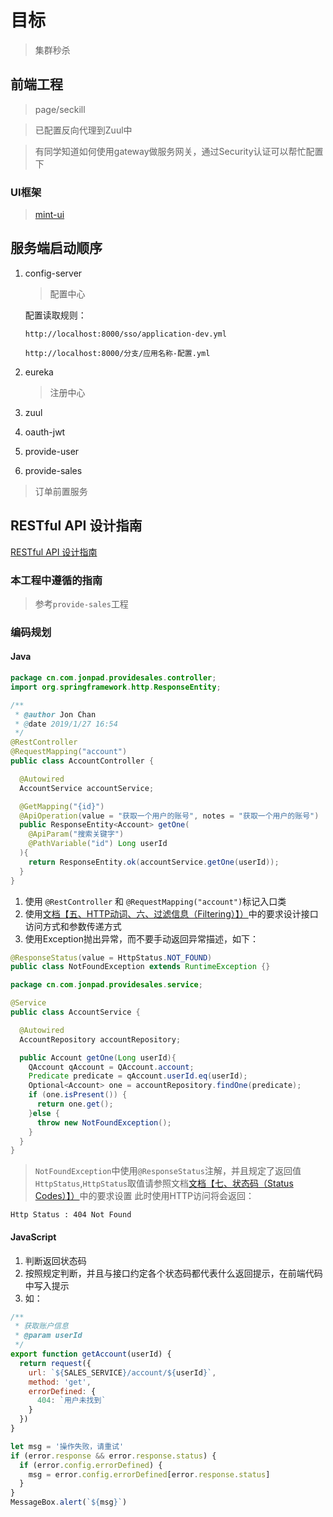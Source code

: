 # 目标
> 集群秒杀
## 前端工程
> page/seckill

> 已配置反向代理到Zuul中

> 有同学知道如何使用gateway做服务网关，通过Security认证可以帮忙配置下
### UI框架
> [mint-ui](http://mint-ui.github.io/docs/#/zh-cn)


## 服务端启动顺序
1. config-server
	> 配置中心
	
	配置读取规则：
	
	`http://localhost:8000/sso/application-dev.yml`
	
	`http://localhost:8000/分支/应用名称-配置.yml`
1. eureka
	> 注册中心
1. zuul
1. oauth-jwt
1. provide-user
1. provide-sales
  > 订单前置服务


## RESTful API 设计指南

[RESTful API 设计指南](http://www.ruanyifeng.com/blog/2014/05/restful_api.html)

### 本工程中遵循的指南
>  参考`provide-sales`工程

### 编码规划
#### Java
```java
package cn.com.jonpad.providesales.controller;
import org.springframework.http.ResponseEntity;

/**
 * @author Jon Chan
 * @date 2019/1/27 16:54
 */
@RestController
@RequestMapping("account")
public class AccountController {

  @Autowired
  AccountService accountService;

  @GetMapping("{id}")
  @ApiOperation(value = "获取一个用户的账号", notes = "获取一个用户的账号")
  public ResponseEntity<Account> getOne(
    @ApiParam("搜索关键字")
    @PathVariable("id") Long userId
  ){
    return ResponseEntity.ok(accountService.getOne(userId));
  }
}

```
1. 使用 `@RestController` 和 `@RequestMapping("account")`标记入口类
2. 使用[文档【五、HTTP动词、六、过滤信息（Filtering）】）](http://www.ruanyifeng.com/blog/2014/05/restful_api.html)中的要求设计接口访问方式和参数传递方式
3. 使用Exception抛出异常，而不要手动返回异常描述，如下：
```java
@ResponseStatus(value = HttpStatus.NOT_FOUND)
public class NotFoundException extends RuntimeException {}
```
```java
package cn.com.jonpad.providesales.service;

@Service
public class AccountService {

  @Autowired
  AccountRepository accountRepository;

  public Account getOne(Long userId){
    QAccount qAccount = QAccount.account;
    Predicate predicate = qAccount.userId.eq(userId);
    Optional<Account> one = accountRepository.findOne(predicate);
    if (one.isPresent()) {
      return one.get();
    }else {
      throw new NotFoundException();
    }
  }
}
```
> `NotFoundException`中使用`@ResponseStatus`注解，并且规定了返回值`HttpStatus`,`HttpStatus`取值请参照文档[文档【七、状态码（Status Codes）】）](http://www.ruanyifeng.com/blog/2014/05/restful_api.html)中的要求设置
此时使用HTTP访问将会返回：
```http response
Http Status : 404 Not Found
```

#### JavaScript
1. 判断返回状态码
1. 按照规定判断，并且与接口约定各个状态码都代表什么返回提示，在前端代码中写入提示
1. 如： 
```javascript
/**
 * 获取账户信息
 * @param userId
 */
export function getAccount(userId) {
  return request({
    url: `${SALES_SERVICE}/account/${userId}`,
    method: 'get',
    errorDefined: {
      404: `用户未找到`
    }
  })
}
```
```javascript
let msg = '操作失败，请重试'
if (error.response && error.response.status) {
  if (error.config.errorDefined) {
    msg = error.config.errorDefined[error.response.status]
  }
}
MessageBox.alert(`${msg}`)
```
